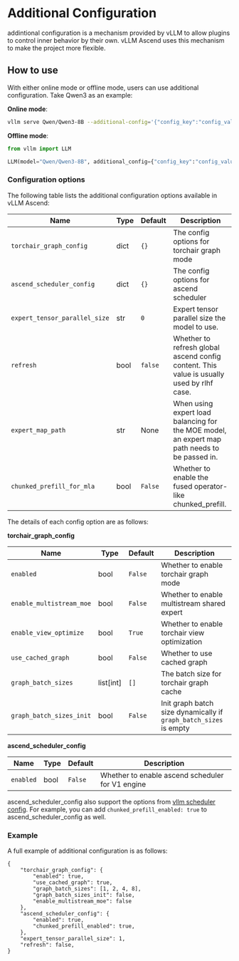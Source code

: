 # Additional Configuration

addintional configuration is a mechanism provided by vLLM to allow plugins to control inner behavior by their own. vLLM Ascend uses this mechanism to make the project more flexible.

## How to use

With either online mode or offline mode, users can use additional configuration. Take Qwen3 as an example:

**Online mode**:

```bash
vllm serve Qwen/Qwen3-8B --additional-config='{"config_key":"config_value"}'
```

**Offline mode**:

```python
from vllm import LLM

LLM(model="Qwen/Qwen3-8B", additional_config={"config_key":"config_value"})
```

### Configuration options

The following table lists the additional configuration options available in vLLM Ascend:

| Name                          | Type | Default | Description                                                                                   |
|-------------------------------| ---- |------|-----------------------------------------------------------------------------------------------|
| `torchair_graph_config`       | dict | `{}` | The config options for torchair graph mode                                                    |
| `ascend_scheduler_config`     | dict | `{}` | The config options for ascend scheduler                                                       |
| `expert_tensor_parallel_size` | str | `0`  | Expert tensor parallel size the model to use.                                                 |
| `refresh`                     | bool | `false` | Whether to refresh global ascend config content. This value is usually used by rlhf case.     |
| `expert_map_path`             | str | None | When using expert load balancing for the MOE model, an expert map path needs to be passed in. |
| `chunked_prefill_for_mla` | bool | `False` | Whether to enable the fused operator-like chunked_prefill. |

The details of each config option are as follows:

**torchair_graph_config**

| Name | Type | Default | Description |
| ---- | ---- | ------- | ----------- |
| `enabled` | bool | `False` | Whether to enable torchair graph mode |
| `enable_multistream_moe`| bool | `False` | Whether to enable multistream shared expert |
| `enable_view_optimize` | bool | `True` | Whether to enable torchair view optimization |
| `use_cached_graph` | bool | `False` | Whether to use cached graph |
| `graph_batch_sizes` | list[int] | `[]` | The batch size for torchair graph cache |
| `graph_batch_sizes_init` | bool | `False` | Init graph batch size dynamically if `graph_batch_sizes` is empty |

**ascend_scheduler_config**

| Name | Type | Default | Description |
| ---- | ---- | ------- | ----------- |
| `enabled` | bool | `False` | Whether to enable ascend scheduler for V1 engine|

ascend_scheduler_config also support the options from [vllm scheduler config](https://docs.vllm.ai/en/stable/api/vllm/config.html#vllm.config.SchedulerConfig). For example, you  can add `chunked_prefill_enabled: true` to ascend_scheduler_config as well.

### Example

A full example of additional configuration is as follows:

```
{
    "torchair_graph_config": {
        "enabled": true,
        "use_cached_graph": true,
        "graph_batch_sizes": [1, 2, 4, 8],
        "graph_batch_sizes_init": false,
        "enable_multistream_moe": false
    },
    "ascend_scheduler_config": {
        "enabled": true,
        "chunked_prefill_enabled": true,
    },
    "expert_tensor_parallel_size": 1,
    "refresh": false,
}
```

